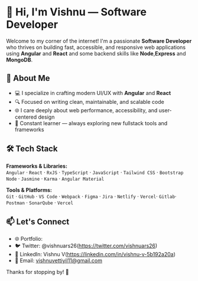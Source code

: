 # 👋 Hi, I'm Vishnu — Software Developer

Welcome to my corner of the internet! I'm a passionate **Software Developer** who thrives on building fast, accessible, and responsive web applications using **Angular** and **React** and some backend skills like **Node**,**Express** and **MongoDB**.

## 🚀 About Me

- 💻 I specialize in crafting modern UI/UX with **Angular** and **React**
- 🔍 Focused on writing clean, maintainable, and scalable code
- 🌐 I care deeply about web performance, accessibility, and user-centered design
- 🎯 Constant learner — always exploring new fullstack tools and frameworks

## 🛠️ Tech Stack

**Frameworks & Libraries:**  
`Angular` · `React` · `RxJS` · `TypeScript` · `JavaScript`  · `Tailwind CSS` · `Bootstrap`  `Node` · `Jasmine` · `Karma` · `Angular Material` 

**Tools & Platforms:**  
`Git` · `GitHub` · `VS Code` · `Webpack` · `Figma` · `Jira` · `Netlify` · `Vercel`· `Gitlab`· `Postman` · `SonarQube` · `Vercel`

## 📫 Let's Connect

- 🌐 Portfolio: 
- 🐦 Twitter: @vishnuars26(https://twitter.com/vishnuars26)
- 💼 LinkedIn: Vishnu V(https://linkedin.com/in/vishnu-v-5b192a20a)
- 📩 Email: vishnuvettiyil11@gmail.com

Thanks for stopping by! 👋


<!---
vishnuEvolOss/vishnuEvolOss is a ✨ special ✨ repository because its `README.md` (this file) appears on your GitHub profile.
You can click the Preview link to take a look at your changes.
--->
